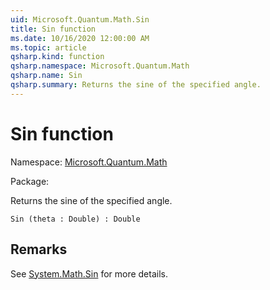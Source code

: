 ```yaml
---
uid: Microsoft.Quantum.Math.Sin
title: Sin function
ms.date: 10/16/2020 12:00:00 AM
ms.topic: article
qsharp.kind: function
qsharp.namespace: Microsoft.Quantum.Math
qsharp.name: Sin
qsharp.summary: Returns the sine of the specified angle.
---
```


# Sin function

Namespace: [Microsoft.Quantum.Math](xref:Microsoft.Quantum.Math)

Package: [](https://nuget.org/packages/)


Returns the sine of the specified angle.

```Q#
Sin (theta : Double) : Double
```


## Remarks

See [System.Math.Sin](https://docs.microsoft.com/dotnet/api/system.math.sin) for more details.